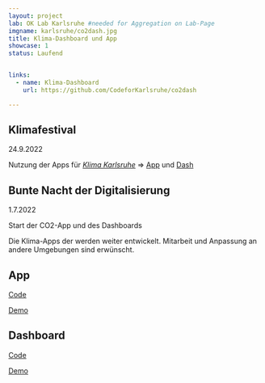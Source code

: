 ```yaml
---
layout: project
lab: OK Lab Karlsruhe #needed for Aggregation on Lab-Page
imgname: karlsruhe/co2dash.jpg
title: Klima-Dashboard und App
showcase: 1
status: Laufend


links:
  - name: Klima-Dashboard
    url: https://github.com/CodeforKarlsruhe/co2dash

---
```



## Klimafestival
24.9.2022

Nutzung der Apps für [*Klima Karlsruhe*](https://klima.karlsruhe.de/blog/energie-und-klimafestival-karlsruhe-fuer-15c/) => [App](https://co2app.karlsruhe.de) und [Dash](https://co2dash.karlsruhe.de)


## Bunte Nacht der Digitalisierung
1.7.2022

Start der CO2-App und des Dashboards


Die Klima-Apps der werden weiter entwickelt. Mitarbeit und Anpassung an andere Umgebungen sind erwünscht.


## App
[Code](https://github.com/CodeforKarlsruhe/co2app)

[Demo](https://co2app.ok-lab-karlsruhe.de/)

## Dashboard
[Code](https://github.com/CodeforKarlsruhe/co2dash)

[Demo](https://co2dash.ok-lab-karlsruhe.de/)





